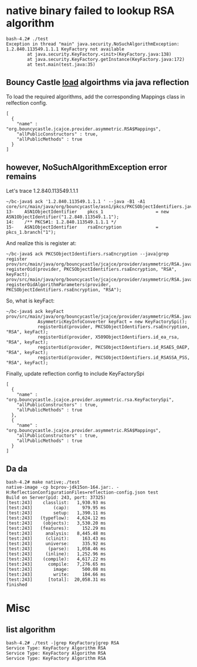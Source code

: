 # native binary failed to lookup RSA algorithm
```
bash-4.2# ./test
Exception in thread "main" java.security.NoSuchAlgorithmException: 1.2.840.113549.1.1.1 KeyFactory not available
        at java.security.KeyFactory.<init>(KeyFactory.java:138)
        at java.security.KeyFactory.getInstance(KeyFactory.java:172)
        at test.main(test.java:35)
```

## Bouncy Castle [load](https://github.com/bcgit/bc-java/blob/a66e904a431d992281c8378064fed4cbc4ab1d99/prov/src/main/java/org/bouncycastle/jce/provider/BouncyCastleProvider.java#L221) algoirthms via java reflection

To load the required algorithms, add the corresponding Mappings class in relfection config.
```
[
  {
    "name" : "org.bouncycastle.jcajce.provider.asymmetric.RSA$Mappings",
    "allPublicConstructors" : true,
    "allPublicMethods" : true
  }
]
```

## however, NoSuchAlgorithmException error remains
Let's trace 1.2.840.113549.1.1.1
```
~/bc-java$ ack '1.2.840.113549.1.1.1 ' --java -B1 -A1
core/src/main/java/org/bouncycastle/asn1/pkcs/PKCSObjectIdentifiers.java
13-    ASN1ObjectIdentifier    pkcs_1                    = new ASN1ObjectIdentifier("1.2.840.113549.1.1");
14:    /** PKCS#1: 1.2.840.113549.1.1.1 */
15-    ASN1ObjectIdentifier    rsaEncryption             = pkcs_1.branch("1");
```
And realize this is register at:
```
~/bc-java$ ack PKCSObjectIdentifiers.rsaEncryption --java|grep register
prov/src/main/java/org/bouncycastle/jcajce/provider/asymmetric/RSA.java:86:            registerOid(provider, PKCSObjectIdentifiers.rsaEncryption, "RSA", keyFact);
prov/src/main/java/org/bouncycastle/jcajce/provider/asymmetric/RSA.java:91:            registerOidAlgorithmParameters(provider, PKCSObjectIdentifiers.rsaEncryption, "RSA");
```
So, what is keyFact:
```
~/bc-java$ ack keyFact prov/src/main/java/org/bouncycastle/jcajce/provider/asymmetric/RSA.java
            AsymmetricKeyInfoConverter keyFact = new KeyFactorySpi();
            registerOid(provider, PKCSObjectIdentifiers.rsaEncryption, "RSA", keyFact);
            registerOid(provider, X509ObjectIdentifiers.id_ea_rsa, "RSA", keyFact);
            registerOid(provider, PKCSObjectIdentifiers.id_RSAES_OAEP, "RSA", keyFact);
            registerOid(provider, PKCSObjectIdentifiers.id_RSASSA_PSS, "RSA", keyFact);
```
Finally, update reflection config to include KeyFactorySpi
```
[
  {
    "name" : "org.bouncycastle.jcajce.provider.asymmetric.rsa.KeyFactorySpi",
    "allPublicConstructors" : true,
    "allPublicMethods" : true
  },
  {
    "name" : "org.bouncycastle.jcajce.provider.asymmetric.RSA$Mappings",
    "allPublicConstructors" : true,
    "allPublicMethods" : true
  }
]
```
## Da da
```
bash-4.2# make native;./test
native-image -cp bcprov-jdk15on-164.jar:. -H:ReflectionConfigurationFiles=reflection-config.json test
Build on Server(pid: 243, port: 37325)
[test:243]    classlist:   1,930.93 ms
[test:243]        (cap):     979.95 ms
[test:243]        setup:   1,390.11 ms
[test:243]   (typeflow):   4,624.12 ms
[test:243]    (objects):   3,530.20 ms
[test:243]   (features):     152.29 ms
[test:243]     analysis:   8,445.48 ms
[test:243]     (clinit):     163.43 ms
[test:243]     universe:     335.92 ms
[test:243]      (parse):   1,058.46 ms
[test:243]     (inline):   1,252.96 ms
[test:243]    (compile):   4,617.22 ms
[test:243]      compile:   7,276.65 ms
[test:243]        image:     500.08 ms
[test:243]        write:     104.66 ms
[test:243]      [total]:  20,058.31 ms
finished
```

# Misc
## list algorithm
```
bash-4.2# ./test -|grep KeyFactory|grep RSA
Service Type: KeyFactory Algorithm RSA
Service Type: KeyFactory Algorithm RSA
Service Type: KeyFactory Algorithm RSA
```
